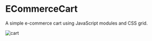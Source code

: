 
# ECommerceCart

A simple e-commerce cart using JavaScript modules and CSS grid.

![cart](https://user-images.githubusercontent.com/1992651/187621208-7a417783-6ac5-4674-8a01-b8c4b98025b7.gif)
